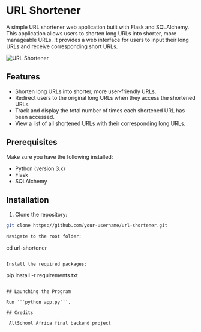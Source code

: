 
# URL Shortener

A simple URL shortener web application built with Flask and SQLAlchemy. This application allows users to shorten long URLs into shorter, more manageable URLs. It provides a web interface for users to input their long URLs and receive corresponding short URLs.

![URL Shortener](url-shortener-screenshot.png)

## Features

- Shorten long URLs into shorter, more user-friendly URLs.
- Redirect users to the original long URLs when they access the shortened URLs.
- Track and display the total number of times each shortened URL has been accessed.
- View a list of all shortened URLs with their corresponding long URLs.

## Prerequisites

Make sure you have the following installed:

- Python (version 3.x)
- Flask
- SQLAlchemy

## Installation

1. Clone the repository:

```bash
git clone https://github.com/your-username/url-shortener.git

Navigate to the root folder:
```
cd url-shortener
```

Install the required packages:
```
pip install -r requirements.txt
```

## Launching the Program

Run ```python app.py```.

## Credits

 AltSchool Africa final backend project